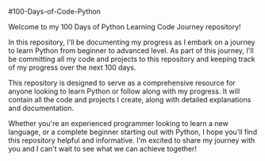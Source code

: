 #100-Days-of-Code-Python

Welcome to my 100 Days of Python Learning Code Journey repository!

In this repository, I'll be documenting my progress as I embark on a journey to learn Python from beginner to advanced level. As part of this journey, I'll be committing all my code and projects to this repository and keeping track of my progress over the next 100 days.

This repository is designed to serve as a comprehensive resource for anyone looking to learn Python or follow along with my progress. It will contain all the code and projects I create, along with detailed explanations and documentation.

Whether you're an experienced programmer looking to learn a new language, or a complete beginner starting out with Python, I hope you'll find this repository helpful and informative. I'm excited to share my journey with you and I can't wait to see what we can achieve together!

